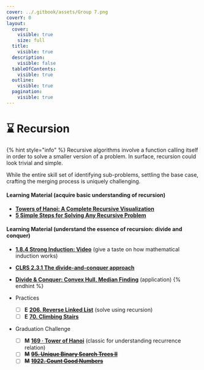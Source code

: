 ```yaml
---
cover: ../.gitbook/assets/Group 7.png
coverY: 0
layout:
  cover:
    visible: true
    size: full
  title:
    visible: true
  description:
    visible: false
  tableOfContents:
    visible: true
  outline:
    visible: true
  pagination:
    visible: true
---
```


# ⌛ Recursion

{% hint style="info" %}
Recursive algorithms involve a function calling itself in order to solve a smaller version of a problem. In surface, recursion could look trivial and simple.

While the entire skill set of identifying sub-problems, settling the base case, crafting the merging process is uniquely challenging.



#### Learning Material (acquire basic understanding of recursion)

* [**Towers of Hanoi: A Complete Recursive Visualization**](https://www.youtube.com/watch?v=rf6uf3jNjbo\&t=552s)
* [**5 Simple Steps for Solving Any Recursive Problem**](https://www.youtube.com/watch?v=ngCos392W4w)



#### **Learning Material (understand the essence of recursion: divide and conquer)**&#x20;

* [**1.8.4 Strong Induction: Video**](https://www.youtube.com/watch?v=TUueMeRooBk) (give a taste on how mathematical induction works)
* [**CLRS 2.3.1 The divide-and-conquer approach**](https://pd.daffodilvarsity.edu.bd/course/material/book-430/pdf\_content)
* [**Divide & Conquer: Convex Hull, Median Finding**](https://www.youtube.com/watch?v=EzeYI7p9MjU\&t=766s) (application)
{% endhint %}

* Practices
  * [ ] **E** [**206. Reverse Linked List**](https://leetcode.com/problems/reverse-linked-list/) (solve using recursion)
  * [ ] **E** [**70. Climbing Stairs**](https://leetcode.com/problems/climbing-stairs/)
* Graduation Challenge
  * [ ] **M** [**169 · Tower of Hanoi**](https://www.lintcode.com/problem/169/) (classic for understanding recurrence relation)
  * [ ] ~~**M**~~ [~~**95. Unique Binary Search Trees II**~~](https://leetcode.com/problems/unique-binary-search-trees-ii/)
  * [ ] ~~**M**~~ [~~**1922. Count Good Numbers**~~](https://leetcode.com/problems/count-good-numbers/)
